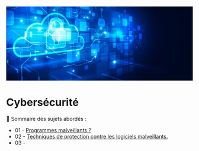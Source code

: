 ![Debian_logo-01](./images/Cloud-et-securite.png)

# Cybersécurité

👋 Sommaire des sujets abordés :

- 01 - [Programmes malveillants ?](Programmes-malveillants.md)
- 02 - [Techniques de protection contre les logiciels malveillants.](Techniques_de_protection_contre_les_logiciels_malveillants.md)
- 03 - []()

